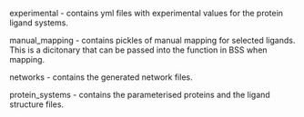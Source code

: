 
experimental - contains yml files with experimental values for the protein ligand systems.

manual_mapping - contains pickles of manual mapping for selected ligands. This is a dicitonary that can be passed into the function in BSS when mapping.

networks - contains the generated network files.

protein_systems - contains the parameterised proteins and the ligand structure files.
